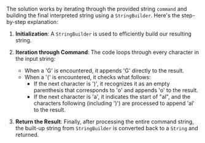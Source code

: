The solution works by iterating through the provided string `command` and building the final interpreted string using a `StringBuilder`. Here's the step-by-step explanation:

1. **Initialization**: A `StringBuilder` is used to efficiently build our resulting string.

2. **Iteration through Command**: The code loops through every character in the input string:
   - When a 'G' is encountered, it appends 'G' directly to the result.
   - When a '(' is encountered, it checks what follows:
     - If the next character is ')', it recognizes it as an empty parenthesis that corresponds to 'o' and appends 'o' to the result.
     - If the next character is 'a', it indicates the start of "al", and the characters following (including ')') are processed to append 'al' to the result.

3. **Return the Result**: Finally, after processing the entire command string, the built-up string from `StringBuilder` is converted back to a `String` and returned.